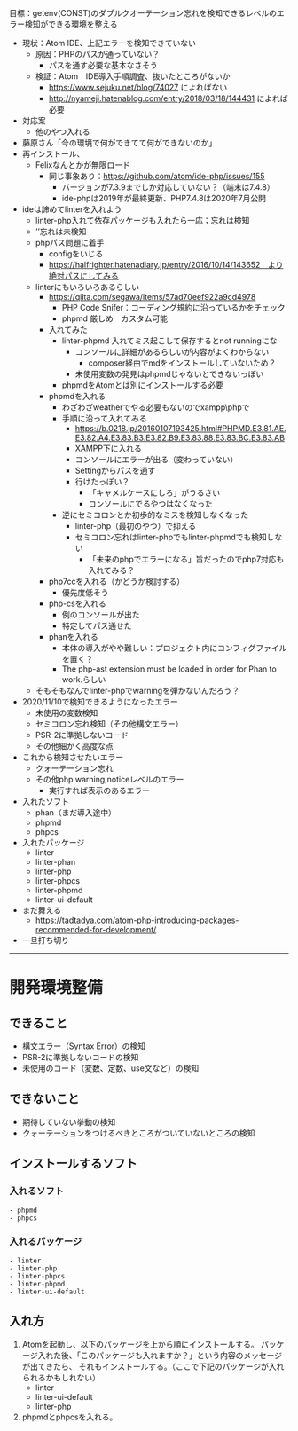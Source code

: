 目標：getenv(CONST)のダブルクオーテーション忘れを検知できるレベルのエラー検知ができる環境を整える


- 現状：Atom IDE、上記エラーを検知できていない
  - 原因：PHPのパスが通っていない？
    - パスを通す必要な基本なさそう
  - 検証：Atom　IDE導入手順調査、抜いたところがないか
    - https://www.sejuku.net/blog/74027 によればない
    - http://nyameji.hatenablog.com/entry/2018/03/18/144431 によれば必要
- 対応案
  - 他のやつ入れる
- 藤原さん「今の環境で何ができてて何ができないのか」
- 再インストール、
  - Felixなんとかが無限ロード
    - 同じ事象あり：https://github.com/atom/ide-php/issues/155
      - バージョンが7.3.9までしか対応していない？（端末は7.4.8）
      - ide-phpは2019年が最終更新、PHP7.4.8は2020年7月公開
- ideは諦めてlinterを入れよう
  - linter-php入れて依存パッケージも入れたら一応；忘れは検知
  - ’’忘れは未検知 
  - phpパス問題に着手
    - configをいじる
    - https://halfrighter.hatenadiary.jp/entry/2016/10/14/143652　より絶対パスにしてみる
  - linterにもいろいろあるらしい
    - https://qiita.com/segawa/items/57ad70eef922a9cd4978
      - PHP Code Snifer：コーディング規約に沿っているかをチェック
      - phpmd 厳しめ　カスタム可能
    - 入れてみた
      - linter-phpmd 入れてミス起こして保存するとnot runningにな
        - コンソールに詳細があるらしいが内容がよくわからない
          - composer経由でmdをインストールしていないため？
        - 未使用変数の発見はphpmdじゃないとできないっぽい
      - phpmdをAtomとは別にインストールする必要
    - phpmdを入れる
      - わざわざweatherでやる必要もないのでxampp\phpで
      - 手順に沿って入れてみる
        - https://b.0218.jp/20160107193425.html#PHPMD.E3.81.AE.E3.82.A4.E3.83.B3.E3.82.B9.E3.83.88.E3.83.BC.E3.83.AB
        - XAMPP下に入れる
        - コンソールにエラーが出る（変わっていない）
        - Settingからパスを通す
        - 行けたっぽい？
          - 「キャメルケースにしろ」がうるさい
          - コンソールにでるやつはなくなった
      - 逆にセミコロンとか初歩的なミスを検知しなくなった
        - linter-php（最初のやつ）で抑える
        - セミコロン忘れはlinter-phpでもlinter-phpmdでも検知しない
          - 「未来のphpでエラーになる」旨だったのでphp7対応も入れてみる？
    - php7ccを入れる（かどうか検討する）
      - 優先度低そう
    - php-csを入れる
      - 例のコンソールが出た
      - 特定してパス通せた
    - phanを入れる
      - 本体の導入がやや難しい：プロジェクト内にコンフィグファイルを置く？
      - The php-ast extension must be loaded in order for Phan to work.らしい
  - そもそもなんでlinter-phpでwarningを弾かないんだろう？
- 2020/11/10で検知できるようになったエラー
  - 未使用の変数検知
  - セミコロン忘れ検知（その他構文エラー）
  - PSR-2に準拠しないコード
  - その他細かく高度な点
- これから検知させたいエラー
  - クォーテーション忘れ
  - その他php warning,noticeレベルのエラー
    - 実行すれば表示のあるエラー
- 入れたソフト
  - phan（まだ導入途中）
  - phpmd
  - phpcs
- 入れたパッケージ
  - linter
  - linter-phan
  - linter-php
  - linter-phpcs
  - linter-phpmd
  - linter-ui-default
- まだ舞える
  - https://tadtadya.com/atom-php-introducing-packages-recommended-for-development/
- 一旦打ち切り

---

# 開発環境整備

## できること
  - 構文エラー（Syntax Error）の検知
  - PSR-2に準拠しないコードの検知
  - 未使用のコード（変数、定数、use文など）の検知
## できないこと
  - 期待していない挙動の検知
  - クォーテーションをつけるべきところがついていないところの検知
## インストールするソフト
  ### 入れるソフト
    - phpmd
    - phpcs
  ### 入れるパッケージ
    - linter
    - linter-php
    - linter-phpcs
    - linter-phpmd
    - linter-ui-default
## 入れ方
1. Atomを起動し、以下のパッケージを上から順にインストールする。
パッケージ入れた後、「このパッケージも入れますか？」という内容のメッセージが出てきたら、
それもインストールする。（ここで下記のパッケージが入れられるかもしれない）
    - linter
    - linter-ui-default
    - linter-php
2. phpmdとphpcsを入れる。

